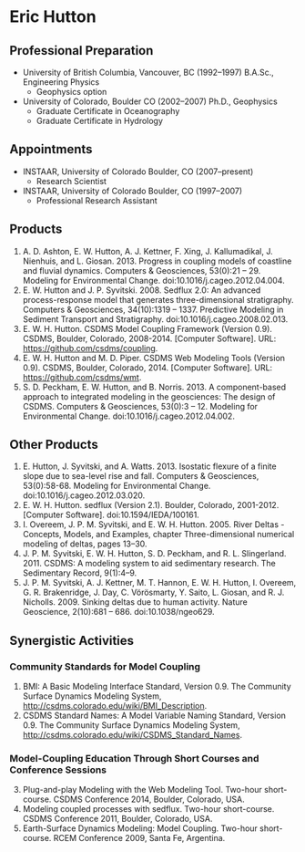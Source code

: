 # Eric Hutton

## Professional Preparation

*   University of British Columbia, Vancouver, BC (1992–1997)
    B.A.Sc., Engineering Physics
    * Geophysics option
*   University of Colorado, Boulder CO (2002–2007)
    Ph.D., Geophysics
    * Graduate Certificate in Oceanography
    * Graduate Certificate in Hydrology

## Appointments

*   INSTAAR, University of Colorado Boulder, CO	(2007–present)  
    * Research Scientist
*   INSTAAR, University of Colorado Boulder, CO	(1997–2007)  
    * Professional Research Assistant

## Products

1.  A. D. Ashton, E. W. Hutton, A. J. Kettner, F. Xing, J. Kallumadikal, J.
    Nienhuis, and L. Giosan. 2013. Progress in coupling models of coastline and
    fluvial dynamics. Computers & Geosciences, 53(0):21 – 29. Modeling for
    Environmental Change. doi:10.1016/j.cageo.2012.04.004.
1.  E. W. Hutton and J. P. Syvitski. 2008. Sedflux 2.0: An advanced
    process-response model that generates three-dimensional stratigraphy.
    Computers & Geosciences, 34(10):1319 – 1337. Predictive Modeling in
    Sediment Transport and Stratigraphy. doi:10.1016/j.cageo.2008.02.013.
1.  E. W. H. Hutton.  CSDMS Model Coupling Framework (Version 0.9).  CSDMS,
    Boulder, Colorado, 2008-2014. [Computer Software].
    URL: https://github.com/csdms/coupling.
1.  E. W. H. Hutton and M. D. Piper.  CSDMS Web Modeling Tools (Version 0.9).
    CSDMS, Boulder, Colorado, 2014. [Computer Software].
    URL: https://github.com/csdms/wmt.
1.  S. D. Peckham, E. W. Hutton, and B. Norris. 2013. A component-based
    approach to integrated modeling in the geosciences: The design of CSDMS.
    Computers & Geosciences, 53(0):3 – 12. Modeling for Environmental Change.
    doi:10.1016/j.cageo.2012.04.002.

## Other Products

1.  E. Hutton, J. Syvitski, and A. Watts.  2013.  Isostatic flexure of a finite
    slope due to sea-level rise and fall.  Computers & Geosciences,
    53(0):58-68.  Modeling for Environmental Change.
    doi:10.1016/j.cageo.2012.03.020.
1.  E. W. H. Hutton. sedflux (Version 2.1). Boulder, Colorado, 2001-2012.
    [Computer Software]. doi:10.1594/IEDA/100161.
1.  I. Overeem, J. P. M. Syvitski, and E. W. H. Hutton.  2005.  River Deltas -
    Concepts, Models, and Examples, chapter Three-dimensional numerical
    modeling of deltas, pages 13–30.
1.  J. P. M. Syvitski, E. W. H. Hutton, S. D. Peckham, and R. L.
    Slingerland.  2011. CSDMS: A modeling system to aid sedimentary research.
    The Sedimentary Record, 9(1):4–9.
1.  J. P. M. Syvitski, A. J. Kettner, M. T. Hannon, E. W. H. Hutton, I.
    Overeem, G. R. Brakenridge, J. Day, C. Vörösmarty, Y. Saito, L. Giosan, and
    R. J. Nicholls.  2009.  Sinking deltas due to human activity. Nature
    Geoscience, 2(10):681 – 686. doi:10.1038/ngeo629.

## Synergistic Activities

### Community Standards for Model Coupling

1.  BMI: A Basic Modeling Interface Standard, Version 0.9. The Community
    Surface Dynamics Modeling System,
    http://csdms.colorado.edu/wiki/BMI_Description.
2.  CSDMS Standard Names: A Model Variable Naming Standard, Version 0.9. The
    Community Surface Dynamics Modeling System,
    http://csdms.colorado.edu/wiki/CSDMS_Standard_Names.

### Model-Coupling Education Through Short Courses and Conference Sessions

3.  Plug-and-play Modeling with the Web Modeling Tool. Two-hour short-course.
    CSDMS Conference 2014, Boulder, Colorado, USA.
4.  Modeling coupled processes with sedflux. Two-hour short-course. CSDMS
    Conference 2011, Boulder, Colorado, USA.
5.  Earth-Surface Dynamics Modeling: Model Coupling.  Two-hour short-course.
    RCEM Conference 2009, Santa Fe, Argentina.
